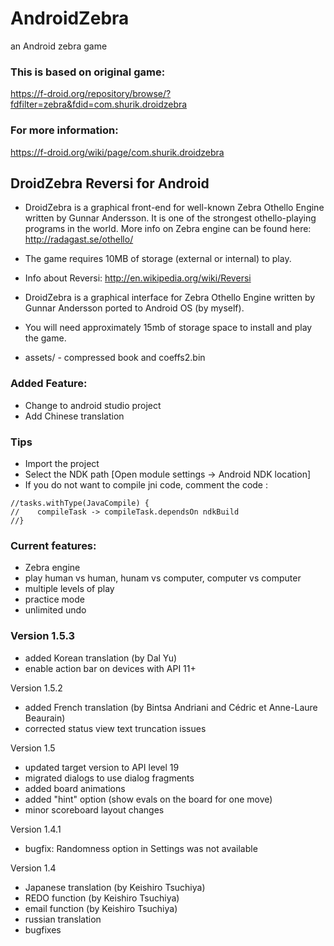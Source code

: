 # AndroidZebra
an Android zebra game

### This is based on original game:
https://f-droid.org/repository/browse/?fdfilter=zebra&fdid=com.shurik.droidzebra

### For more information:
https://f-droid.org/wiki/page/com.shurik.droidzebra

DroidZebra Reversi for Android
---------------------------------------------------------------

* DroidZebra is a graphical front-end for well-known Zebra Othello
Engine written by Gunnar Andersson. It is one of the strongest
othello-playing programs in the world. More info on Zebra engine
can be found here: http://radagast.se/othello/

* The game requires 10MB of storage (external or internal) to play.

* Info about Reversi: http://en.wikipedia.org/wiki/Reversi

* DroidZebra is a graphical interface for Zebra Othello Engine
written by Gunnar Andersson ported to Android OS (by myself).

* You will need approximately 15mb of storage space to install
and play the game.

* assets/ - compressed book and coeffs2.bin

### Added Feature:

- Change to android studio project
- Add Chinese translation

### Tips

- Import the project
- Select the NDK path [Open module settings -> Android NDK location] 
- If you do not want to compile jni code, comment the code :
``` comment
//tasks.withType(JavaCompile) {
//    compileTask -> compileTask.dependsOn ndkBuild
//}
```

### Current features:

- Zebra engine
- play human vs human, hunam vs computer, computer vs computer
- multiple levels of play
- practice mode
- unlimited undo

### Version 1.5.3

- added Korean translation (by Dal Yu)
- enable action bar on devices with API 11+

Version 1.5.2

- added French translation (by Bintsa Andriani and Cédric et Anne-Laure Beaurain)
- corrected status view text truncation issues

Version 1.5

- updated target version to API level 19
- migrated dialogs to use dialog fragments
- added board animations
- added "hint" option (show evals on the board for one move)
- minor scoreboard layout changes

Version 1.4.1

- bugfix: Randomness option in Settings was not available

Version 1.4

 - Japanese translation (by Keishiro Tsuchiya)
 - REDO function (by Keishiro Tsuchiya)
 - email function (by Keishiro Tsuchiya)
 - russian translation
 - bugfixes

